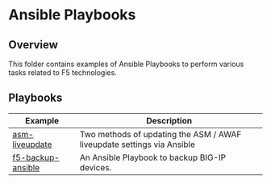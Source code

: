 # Ansible Playbooks

## Overview

This folder contains examples of Ansible Playbooks to perform various tasks related to F5 technologies.

## Playbooks 

| Example                                         | Description |
| ----------------------------------------------- | ----------- |
| [asm-liveupdate](asm-liveupdate/)| Two methods of updating the ASM / AWAF liveupdate settings via Ansible |
| [f5-backup-ansible](f5-backup-ansible/)| An Ansible Playbook to backup BIG-IP devices. |

